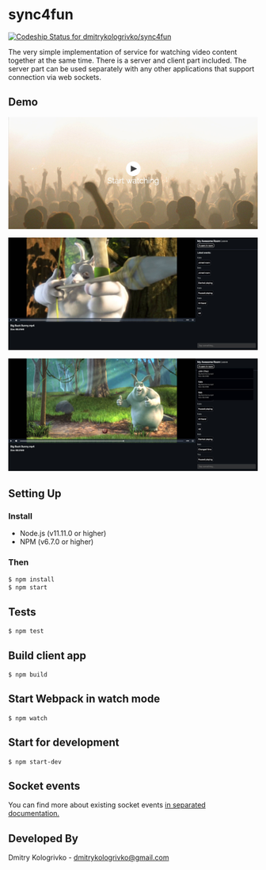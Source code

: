 # sync4fun
[![Codeship Status for dmitrykologrivko/sync4fun](https://app.codeship.com/projects/ff2dab20-0ead-0137-ccee-1e87ac5fd1a9/status?branch=master)](https://app.codeship.com/projects/326902)

The very simple implementation of service for watching video content together at the same time. 
There is a server and client part included. The server part can be used separately with any other applications 
that support connection via web sockets.

## Demo

![](./docs/arts/main_page.jpg)

![](./docs/arts/app_1.jpg)

![](./docs/arts/app_2.jpg)

## Setting Up

### Install

* Node.js (v11.11.0 or higher)
* NPM (v6.7.0 or higher)

### Then

```
$ npm install
$ npm start
```

## Tests

```
$ npm test
```

## Build client app

```
$ npm build
```

## Start Webpack in watch mode

```
$ npm watch
```

## Start for development

```
$ npm start-dev
```

## Socket events

You can find more about existing socket events [in separated documentation.](docs/socket_events.md)

## Developed By

Dmitry Kologrivko  - <dmitrykologrivko@gmail.com>

